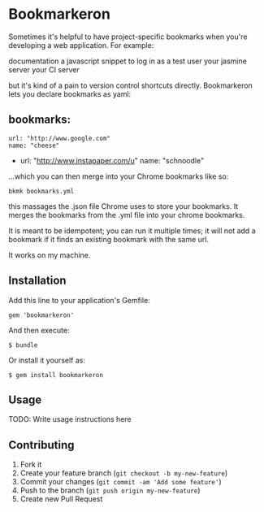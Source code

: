 # Bookmarkeron

Sometimes it's helpful to have project-specific bookmarks when you're developing a web application. For example:

documentation
a javascript snippet to log in as a test user
your jasmine server
your CI server

but it's kind of a pain to version control shortcuts directly. Bookmarkeron lets you declare bookmarks as yaml:

bookmarks:
  -
    url: "http://www.google.com"
    name: "cheese"
  -
    url: "http://www.instapaper.com/u"
    name: "schnoodle"

...which you can then merge into your Chrome bookmarks like so:

    bkmk bookmarks.yml

this massages the .json file Chrome uses to store your bookmarks. It merges the bookmarks from the .yml file into your chrome bookmarks.

It is meant to be idempotent; you can run it multiple times; it will not add a bookmark if it finds an existing bookmark with the same url.

It works on my machine.

## Installation

Add this line to your application's Gemfile:

    gem 'bookmarkeron'

And then execute:

    $ bundle

Or install it yourself as:

    $ gem install bookmarkeron

## Usage

TODO: Write usage instructions here

## Contributing

1. Fork it
2. Create your feature branch (`git checkout -b my-new-feature`)
3. Commit your changes (`git commit -am 'Add some feature'`)
4. Push to the branch (`git push origin my-new-feature`)
5. Create new Pull Request
